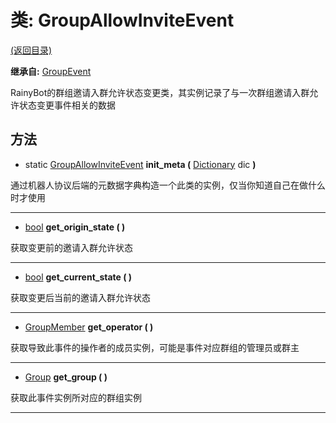 # 类: GroupAllowInviteEvent

[(返回目录)](./)

**继承自:** [GroupEvent](GroupEvent.md)

RainyBot的群组邀请入群允许状态变更类，其实例记录了与一次群组邀请入群允许状态变更事件相关的数据

## 方法

* static [GroupAllowInviteEvent](GroupAllowInviteEvent.md) **init\_meta (** [Dictionary](https://docs.godotengine.org/en/latest/classes/class\_dictionary.html) dic **)**

通过机器人协议后端的元数据字典构造一个此类的实例，仅当你知道自己在做什么时才使用

***

* [bool](https://docs.godotengine.org/en/latest/classes/class\_bool.html) **get\_origin\_state ( )**

获取变更前的邀请入群允许状态

***

* [bool](https://docs.godotengine.org/en/latest/classes/class\_bool.html) **get\_current\_state ( )**

获取变更后当前的邀请入群允许状态

***

* [GroupMember](GroupMember.md) **get\_operator ( )**

获取导致此事件的操作者的成员实例，可能是事件对应群组的管理员或群主

***

* [Group](Group.md) **get\_group ( )**

获取此事件实例所对应的群组实例

***

